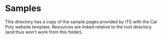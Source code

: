 # Samples

This directory has a copy of the sample pages provided by
ITS with the Cal Poly website template. Resources are
linked relative to the root directory (and thus won't
work from this folder).
